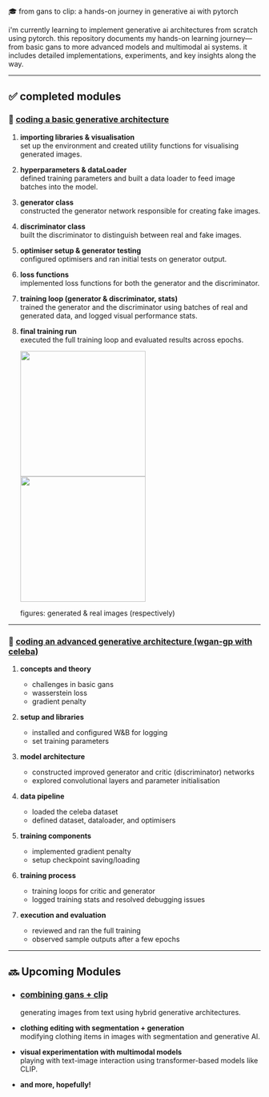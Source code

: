 🎓 from gans to clip: a hands-on journey in generative ai with pytorch

i'm currently learning to implement generative ai architectures from scratch using pytorch. this repository documents my hands-on learning journey—from basic gans to more advanced models and multimodal ai systems. it includes detailed implementations, experiments, and key insights along the way.

---

## ✅ completed modules

### 🧱 [coding a basic generative architecture](basic_gan.ipynb)
1. **importing libraries & visualisation**  
   set up the environment and created utility functions for visualising generated images.

2. **hyperparameters & dataLoader**  
   defined training parameters and built a data loader to feed image batches into the model.

3. **generator class**  
   constructed the generator network responsible for creating fake images.

4. **discriminator class**  
   built the discriminator to distinguish between real and fake images.

5. **optimiser setup & generator testing**  
   configured optimisers and ran initial tests on generator output.

6. **loss functions**  
   implemented loss functions for both the generator and the discriminator.

7. **training loop (generator & discriminator, stats)**  
   trained the generator and the discriminator using batches of real and generated data, and logged visual performance stats.
   
8. **final training run**  
   executed the full training loop and evaluated results across epochs.
   

   <img src="https://github.com/user-attachments/assets/0c6f3f6d-4290-4fc9-b3bf-a7d9c892fffb" width="250"/><img src="https://github.com/user-attachments/assets/8024ae65-ae0a-4a6d-a69a-d08e88058818" width="250"/>
   
   figures: generated & real images (respectively)
   
---

### 🚀 [coding an advanced generative architecture (wgan-gp with celeba)](advanced_gan.ipynb)

1. **concepts and theory**  
   - challenges in basic gans  
   - wasserstein loss  
   - gradient penalty  

2. **setup and libraries**  
   - installed and configured W&B for logging  
   - set training parameters  

3. **model architecture**  
   - constructed improved generator and critic (discriminator) networks  
   - explored convolutional layers and parameter initialisation  

4. **data pipeline**  
   - loaded the celeba dataset  
   - defined dataset, dataloader, and optimisers  

5. **training components**  
   - implemented gradient penalty  
   - setup checkpoint saving/loading  

6. **training process**  
   - training loops for critic and generator  
   - logged training stats and resolved debugging issues  

7. **execution and evaluation**  
   - reviewed and ran the full training  
   - observed sample outputs after a few epochs
     
---

## 🔜 Upcoming Modules

- ### [combining gans + clip](clip+vqgan.ipynb)  
  generating images from text using hybrid generative architectures.

- **clothing editing with segmentation + generation**  
  modifying clothing items in images with segmentation and generative AI.

- **visual experimentation with multimodal models**  
  playing with text-image interaction using transformer-based models like CLIP.

- **and more, hopefully!**

